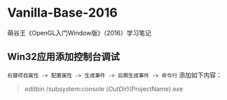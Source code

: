 # Vanilla-Base-2016
萌谷王《OpenGL入门Window版》（2016）学习笔记

## Win32应用添加控制台调试
`右键项目属性 -> 配置属性 -> 生成事件 -> 后期生成事件 -> 命令行` 添加如下内容：


> editbin /subsystem:console $(OutDir)$(ProjectName).exe
